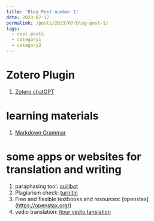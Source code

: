 ```yaml
---
title: 'Blog Post number 1'
date: 2023-07-17
permalink: /posts/2023/07/blog-post-1/
tags:
  - cool posts
  - category1
  - category2
---
```


Zotero Plugin
======
1. [Zotero chatGPT](https://github.com/kazgu/zotero-chatgpt/tree/main])


learning materials
======
1. [Markdown Grammar](https://markdown.com.cn/basic-syntax/headings.html)


some apps or websites for translation and writing
======
1. paraphasing tool: [quillbot](https://quillbot.com/)
2. Plagiarism check: [turnitin](https://www.turnitin.com/zh-hans/login)
3. Free and flexible textbooks and resources: [openstax] (https://openstax.org/)
4. vedio translation: [itour vedio tanslation](https://microsoftedge.microsoft.com/addons/detail/itour-video-translation/ffgcbcnllgeckeofahdinfehcmlbjpom?hl=en-US&gl=HK)

